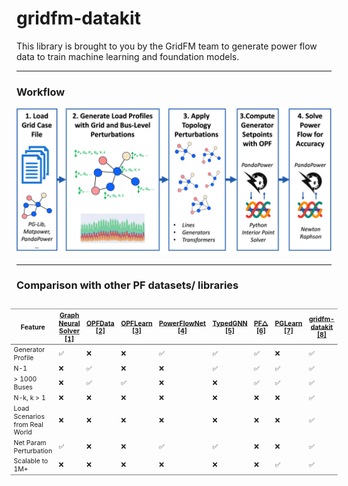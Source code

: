 # gridfm-datakit


This library is brought to you by the GridFM team to generate power flow data to train machine learning and foundation models.

---

### Workflow

<p align="center">
  <img src="https://raw.githubusercontent.com/gridfm/gridfm-datakit/refs/heads/main/docs/figs/pipeline_docs.png" alt=""/>
  <br/>
</p>


---



### Comparison with other PF datasets/ libraries
<div style="display: flex; justify-content: center;">
  <div style="transform: scale(0.75); transform-origin: top center;">
    <table>
      <thead>
        <tr>
          <th>Feature</th>
          <th><a href="https://doi.org/10.1016/j.epsr.2020.106547">Graph Neural Solver [1]</a></th>
          <th><a href="https://arxiv.org/abs/2406.07234">OPFData [2]</a></th>
          <th><a href="https://arxiv.org/abs/2111.01228">OPFLearn [3]</a></th>
          <th><a href="https://arxiv.org/abs/2311.03415">PowerFlowNet [4]</a></th>
          <th><a href="https://doi.org/10.1016/j.engappai.2022.105567">TypedGNN [5]</a></th>
          <th><a href="https://www.climatechange.ai/papers/iclr2025/67">PF△ [6]</a></th>
          <th><a href="https://openreview.net/pdf?id=cecIf0CKnH"><strong>PGLearn [7]</strong></a></th>
          <th><strong><a href="https://www.cell.com/joule/fulltext/S2542-4351(24)00470-7">gridfm-datakit [8]</a></strong></th>
        </tr>
      </thead>
      <tbody>
        <tr><td>Generator Profile</td><td>✅</td><td>❌</td><td>❌</td><td>✅</td><td>✅</td><td>✅</td><td>❌</td><td>✅</td></tr>
        <tr><td>N-1</td><td>❌</td><td>✅</td><td>❌</td><td>❌</td><td>✅</td><td>✅</td><td>✅</td><td>✅</td></tr>
        <tr><td>&gt; 1000 Buses</td><td>❌</td><td>✅</td><td>✅</td><td>❌</td><td>❌</td><td>✅</td><td>✅</td><td>✅</td></tr>
        <tr><td>N-k, k &gt; 1</td><td>❌</td><td>❌</td><td>❌</td><td>❌</td><td>❌</td><td>❌</td><td>❌</td><td>✅</td></tr>
        <tr><td>Load Scenarios from Real World</td><td>❌</td><td>❌</td><td>❌</td><td>❌</td><td>❌</td><td>❌</td><td>❌</td><td>✅</td></tr>
        <tr><td>Net Param Perturbation</td><td>✅</td><td>❌</td><td>❌</td><td>✅</td><td>✅</td><td>❌</td><td>❌</td><td>✅</td></tr>
        <tr><td>Scalable to 1M+</td><td>❌</td><td>❌</td><td>❌</td><td>❌</td><td>❌</td><td>❌</td><td>✅</td><td>✅</td></tr>
      </tbody>
    </table>

  </div>
</div>
